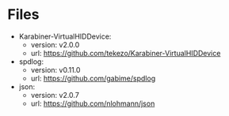 # Files

* Karabiner-VirtualHIDDevice:
  * version: v2.0.0
  * url: https://github.com/tekezo/Karabiner-VirtualHIDDevice
* spdlog:
  * version: v0.11.0
  * url: https://github.com/gabime/spdlog
* json:
  * version: v2.0.7
  * url: https://github.com/nlohmann/json
